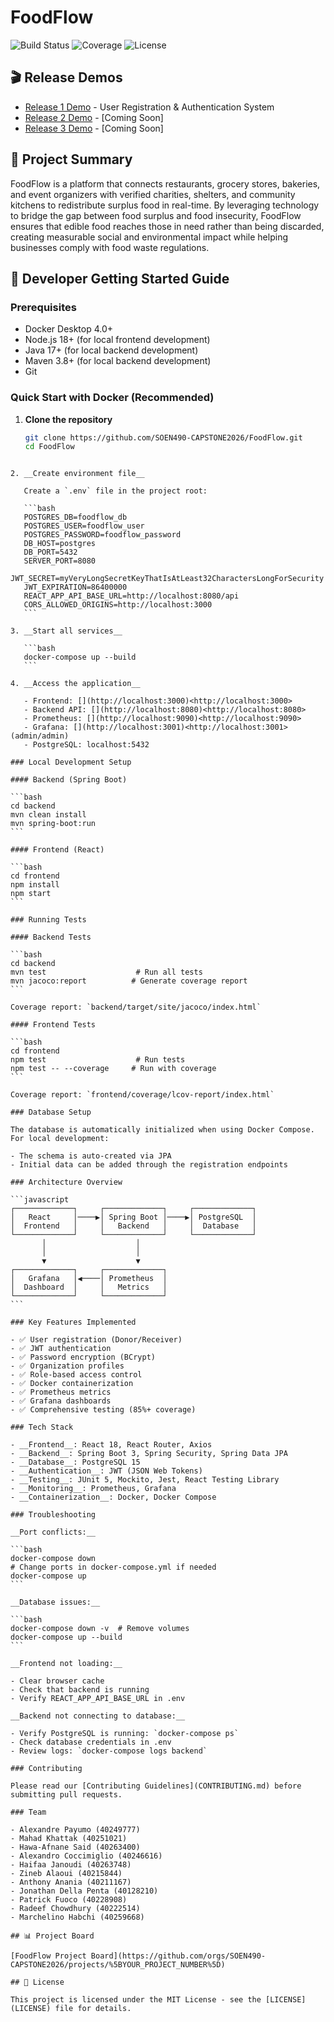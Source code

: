 # FoodFlow

![Build Status](https://github.com/SOEN490-CAPSTONE2026/FoodFlow/workflows/CI/badge.svg)
![Coverage](https://img.shields.io/badge/coverage-85%25-brightgreen)
![License](https://img.shields.io/badge/license-MIT-blue)

## 🎬 Release Demos
- [Release 1 Demo]() - User Registration & Authentication System
- [Release 2 Demo]() - [Coming Soon]
- [Release 3 Demo]() - [Coming Soon]

## 📖 Project Summary
FoodFlow is a platform that connects restaurants, grocery stores, bakeries, and event organizers with verified charities, shelters, and community kitchens to redistribute surplus food in real-time. By leveraging technology to bridge the gap between food surplus and food insecurity, FoodFlow ensures that edible food reaches those in need rather than being discarded, creating measurable social and environmental impact while helping businesses comply with food waste regulations.

## 🚀 Developer Getting Started Guide

### Prerequisites
- Docker Desktop 4.0+
- Node.js 18+ (for local frontend development)
- Java 17+ (for local backend development)
- Maven 3.8+ (for local backend development)
- Git

### Quick Start with Docker (Recommended)

1. **Clone the repository**
   ```bash
   git clone https://github.com/SOEN490-CAPSTONE2026/FoodFlow.git
   cd FoodFlow
````

2. __Create environment file__

   Create a `.env` file in the project root:

   ```bash
   POSTGRES_DB=foodflow_db
   POSTGRES_USER=foodflow_user
   POSTGRES_PASSWORD=foodflow_password
   DB_HOST=postgres
   DB_PORT=5432
   SERVER_PORT=8080
   JWT_SECRET=myVeryLongSecretKeyThatIsAtLeast32CharactersLongForSecurity
   JWT_EXPIRATION=86400000
   REACT_APP_API_BASE_URL=http://localhost:8080/api
   CORS_ALLOWED_ORIGINS=http://localhost:3000
   ```

3. __Start all services__

   ```bash
   docker-compose up --build
   ```

4. __Access the application__

   - Frontend: [](http://localhost:3000)<http://localhost:3000>
   - Backend API: [](http://localhost:8080)<http://localhost:8080>
   - Prometheus: [](http://localhost:9090)<http://localhost:9090>
   - Grafana: [](http://localhost:3001)<http://localhost:3001> (admin/admin)
   - PostgreSQL: localhost:5432

### Local Development Setup

#### Backend (Spring Boot)

```bash
cd backend
mvn clean install
mvn spring-boot:run
```

#### Frontend (React)

```bash
cd frontend
npm install
npm start
```

### Running Tests

#### Backend Tests

```bash
cd backend
mvn test                    # Run all tests
mvn jacoco:report          # Generate coverage report
```

Coverage report: `backend/target/site/jacoco/index.html`

#### Frontend Tests

```bash
cd frontend
npm test                    # Run tests
npm test -- --coverage     # Run with coverage
```

Coverage report: `frontend/coverage/lcov-report/index.html`

### Database Setup

The database is automatically initialized when using Docker Compose. For local development:

- The schema is auto-created via JPA
- Initial data can be added through the registration endpoints

### Architecture Overview

```javascript
┌─────────────┐     ┌─────────────┐     ┌─────────────┐
│   React     │────▶│ Spring Boot │────▶│ PostgreSQL  │
│  Frontend   │     │   Backend   │     │  Database   │
└─────────────┘     └─────────────┘     └─────────────┘
       │                    │
       │                    │
       ▼                    ▼
┌─────────────┐     ┌─────────────┐
│   Grafana   │◀────│ Prometheus  │
│  Dashboard  │     │   Metrics   │
└─────────────┘     └─────────────┘
```

### Key Features Implemented

- ✅ User registration (Donor/Receiver)
- ✅ JWT authentication
- ✅ Password encryption (BCrypt)
- ✅ Organization profiles
- ✅ Role-based access control
- ✅ Docker containerization
- ✅ Prometheus metrics
- ✅ Grafana dashboards
- ✅ Comprehensive testing (85%+ coverage)

### Tech Stack

- __Frontend__: React 18, React Router, Axios
- __Backend__: Spring Boot 3, Spring Security, Spring Data JPA
- __Database__: PostgreSQL 15
- __Authentication__: JWT (JSON Web Tokens)
- __Testing__: JUnit 5, Mockito, Jest, React Testing Library
- __Monitoring__: Prometheus, Grafana
- __Containerization__: Docker, Docker Compose

### Troubleshooting

__Port conflicts:__

```bash
docker-compose down
# Change ports in docker-compose.yml if needed
docker-compose up
```

__Database issues:__

```bash
docker-compose down -v  # Remove volumes
docker-compose up --build
```

__Frontend not loading:__

- Clear browser cache
- Check that backend is running
- Verify REACT_APP_API_BASE_URL in .env

__Backend not connecting to database:__

- Verify PostgreSQL is running: `docker-compose ps`
- Check database credentials in .env
- Review logs: `docker-compose logs backend`

### Contributing

Please read our [Contributing Guidelines](CONTRIBUTING.md) before submitting pull requests.

### Team

- Alexandre Payumo (40249777)
- Mahad Khattak (40251021)
- Hawa-Afnane Said (40263400)
- Alexandro Coccimiglio (40246616)
- Haifaa Janoudi (40263748)
- Zineb Alaoui (40215844)
- Anthony Anania (40211167)
- Jonathan Della Penta (40128210)
- Patrick Fuoco (40228908)
- Radeef Chowdhury (40222514)
- Marchelino Habchi (40259668)

## 📊 Project Board

[FoodFlow Project Board](https://github.com/orgs/SOEN490-CAPSTONE2026/projects/%5BYOUR_PROJECT_NUMBER%5D)

## 📄 License

This project is licensed under the MIT License - see the [LICENSE](LICENSE) file for details.
